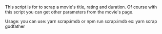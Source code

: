 This script is for to scrap a movie's title, rating and duration.
Of course with this script you can get other parameters from the movie's page.

Usage: you can use: yarn scrap:imdb <movie-name> or npm run scrap:imdb <movie-name>
ex: yarn scrap godfather